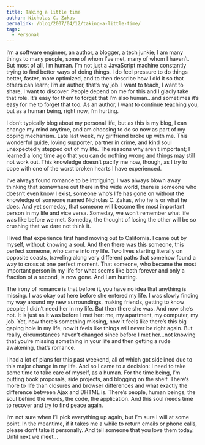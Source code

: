 ```yaml
---
title: Taking a little time
author: Nicholas C. Zakas
permalink: /blog/2007/04/12/taking-a-little-time/
tags:
  - Personal
---
```

I&#8217;m a software engineer, an author, a blogger, a tech junkie; I am many things to many people, some of whom I&#8217;ve met, many of whom I haven&#8217;t. But most of all, I&#8217;m human. I&#8217;m not just a JavaScript machine constantly trying to find better ways of doing things. I do feel pressure to do things better, faster, more optimized, and to then describe how I did it so that others can learn; I&#8217;m an author, that&#8217;s my job. I want to teach, I want to share, I want to discover. People depend on me for this and I gladly take that role. It&#8217;s easy for them to forget that I&#8217;m also human&#8230;and sometimes it&#8217;s easy for me to forget that too. As an author, I want to continue teaching you, but as a human being, right now, I&#8217;m hurting.

I don&#8217;t typically blog about my personal life, but as this is my blog, I can change my mind anytime, and am choosing to do so now as part of my coping mechanism. Late last week, my girlfriend broke up with me. This wonderful guide, loving supporter, partner in crime, and kind soul unexpectedly stepped out of my life. The reasons why aren&#8217;t important; I learned a long time ago that you can do nothing wrong and things may still not work out. This knowledge doesn&#8217;t pacify me now, though, as I try to cope with one of the worst broken hearts I have experienced.

I&#8217;ve always found romance to be intriguing. I was always blown away thinking that somewhere out there in the wide world, there is someone who doesn&#8217;t even know I exist, someone who&#8217;s life has gone on without the knowledge of someone named Nicholas C. Zakas, who he is or what he does. And yet someday, that someone will become the most important person in my life and vice versa. Someday, we won&#8217;t remember what life was like before we met. Someday, the thought of losing the other will be so crushing that we dare not think it.

I lived that experience first hand moving out to California. I came out by myself, without knowing a soul. And then there was this someone, this perfect someone, who came into my life. Two lives starting literally on opposite coasts, traveling along very different paths that somehow found a way to cross at one perfect moment. That someone, who became the most important person in my life for what seems like both forever and only a fraction of a second, is now gone. And I am hurting.

The irony of romance is that before it, you have no idea that anything is missing. I was okay out here before she entered my life. I was slowly finding my way around my new surroundings, making friends, getting to know people; I didn&#8217;t need her in my life. But then there she was. And now she&#8217;s not. It is just as it was before I met her: me, my apartment, my computer, my job. Yet, now there&#8217;s something missing, now it feels like there&#8217;s this big gaping hole in my life, now it feels like things will never be right again. But really, circumstances haven&#8217;t changed since before I met her&#8230;not knowing that you&#8217;re missing something in your life and then getting a rude awakening, that&#8217;s romance.

I had a lot of plans for this past weekend, all of which got sidelined due to this major change in my life. And so I came to a decision: I need to take some time to take care of myself, as a human. For the time being, I&#8217;m putting book proposals, side projects, and blogging on the shelf. There&#8217;s more to life than closures and browser differences and what exactly the difference between Ajax and DHTML is. There&#8217;s people, human beings; the soul behind the words, the code, the application. And this soul needs time to recover and try to find peace again.

I&#8217;m not sure when I&#8217;ll pick everything up again, but I&#8217;m sure I will at some point. In the meantime, if it takes me a while to return emails or phone calls, please don&#8217;t take it personally. And tell someone that you love them today. Until next we meet&#8230;
